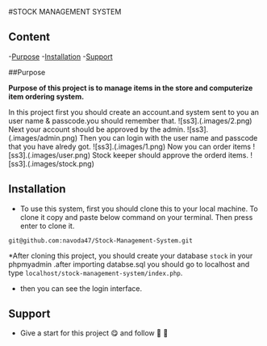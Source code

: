 #STOCK MANAGEMENT SYSTEM

## Content

-[Purpose](#purpose)
-[Installation](#Installation)
-[Support](#support)

##Purpose

**Purpose of this project is to manage items in the store and computerize item ordering system.**

In this project first you should create an account.and system sent to you an user name & passcode.you should remember that.
![ss3].(.images/2.png)
Next your account should be  approved by the admin.
![ss3].(.images/admin.png)
Then you can login with the user name and passcode that you have alredy got.
![ss3].(.images/1.png)
Now you can order items 
![ss3].(.images/user.png)
Stock keeper should approve the orderd items.
![ss3].(.images/stock.png)

## Installation
* To use this system, first you should clone this to your local machine. To clone it copy and paste below command on your terminal. Then press enter to clone it.

`git@github.com:navoda47/Stock-Management-System.git`

*After cloning this project, you should create your database `stock` in your phpmyadmin .after importing databse.sql you should go to localhost and type `localhost/stock-management-system/index.php`.
 
* then you can see the login interface.

## Support
* Give a start for this project :yum: and follow :cowboy_hat_face: :partying_face:


